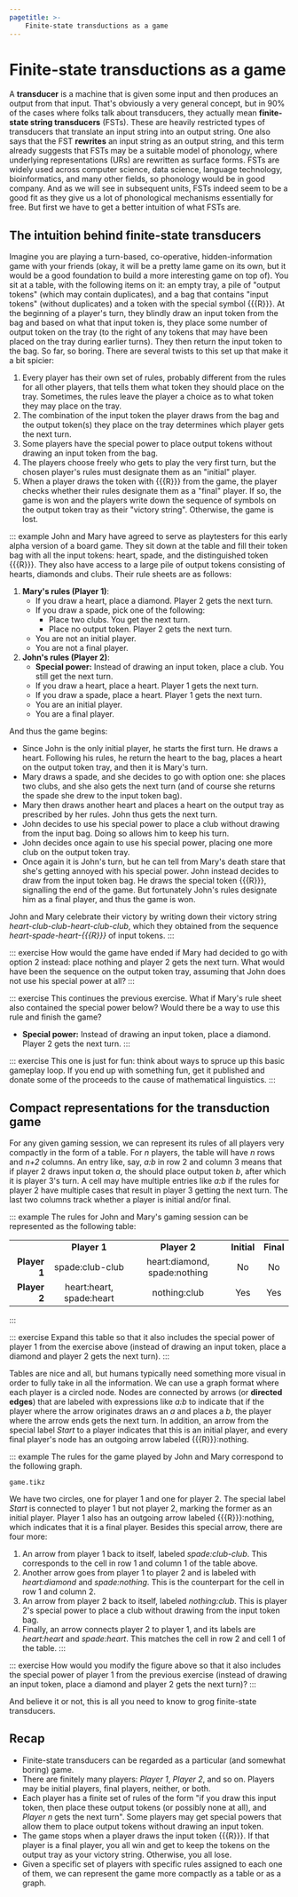 ```yaml
---
pagetitle: >-
    Finite-state transductions as a game
---
```


# Finite-state transductions as a game

A **transducer** is a machine that is given some input and then produces an output from that input.
That's obviously a very general concept, but in 90% of the cases where folks talk about transducers, they actually mean **finite-state string transducers** (FSTs).
These are heavily restricted types of transducers that translate an input string into an output string.
One also says that the FST **rewrites** an input string as an output string, and this term already suggests that FSTs may be a suitable model of phonology, where underlying representations (URs) are rewritten as surface forms.
FSTs are widely used across computer science, data science, language technology, bioinformatics, and many other fields, so phonology would be in good company.
And as we will see in subsequent units, FSTs indeed seem to be a good fit as they give us a lot of phonological mechanisms essentially for free.
But first we have to get a better intuition of what FSTs are.

## The intuition behind finite-state transducers

Imagine you are playing a turn-based, co-operative, hidden-information game with your friends (okay, it will be a pretty lame game on its own, but it would be a good foundation to build a more interesting game on top of).
You sit at a table, with the following items on it: an empty tray, a pile of "output tokens" (which may contain duplicates), and a bag that contains "input tokens" (without duplicates) and a token with the special symbol {{{R}}}.
At the beginning of a player's turn, they blindly draw an input token from the bag and based on what that input token is, they place some number of output token on the tray (to the right of any tokens that may have been placed on the tray during earlier turns).
They then return the input token to the bag.
So far, so boring.
There are several twists to this set up that make it a bit spicier:

1. Every player has their own set of rules, probably different from the rules for all other players, that tells them what token they should place on the tray.
   Sometimes, the rules leave the player a choice as to what token they may place on the tray.
1. The combination of the input token the player draws from the bag and the output token(s) they place on the tray determines which player gets the next turn.
1. Some players have the special power to place output tokens without drawing an input token from the bag.
1. The players choose freely who gets to play the very first turn, but the chosen player's rules must designate them as an "initial" player.
1. When a player draws the token with {{{R}}} from the game, the player checks whether their rules designate them as a "final" player.
   If so, the game is won and the players write down the sequence of symbols on the output token tray as their "victory string".
   Otherwise, the game is lost.

::: example
John and Mary have agreed to serve as playtesters for this early alpha version of a board game.
They sit down at the table and fill their token bag with all the input tokens: heart, spade, and the distinguished token {{{R}}}.
They also have access to a large pile of output tokens consisting of hearts, diamonds and clubs.
Their rule sheets are as follows:

1. **Mary's rules (Player 1)**:
    - If you draw a heart, place a diamond. Player 2 gets the next turn.
    - If you draw a spade, pick one of the following:
        - Place two clubs. You get the next turn.
        - Place no output token. Player 2 gets the next turn.
    - You are not an initial player.
    - You are not a final player.
1. **John's rules (Player 2)**:
    - **Special power:** Instead of drawing an input token, place a club. You still get the next turn.
    - If you draw a heart, place a heart. Player 1 gets the next turn.
    - If you draw a spade, place a heart. Player 1 gets the next turn.
    - You are an initial player.
    - You are a final player.

And thus the game begins:

- Since John is the only initial player, he starts the first turn.
  He draws a heart.
  Following his rules, he return the heart to the bag, places a heart on the output token tray, and then it is Mary's turn.
- Mary draws a spade, and she decides to go with option one: she places two clubs, and she also gets the next turn (and of course she returns the spade she drew to the input token bag).
- Mary then draws another heart and places a heart on the output tray as prescribed by her rules.
  John thus gets the next turn.
- John decides to use his special power to place a club without drawing from the input bag.
Doing so allows him to keep his turn.
- John decides once again to use his special power, placing one more club on the output token tray.
- Once again it is John's turn, but he can tell from Mary's death stare that she's getting annoyed with his special power.
  John instead decides to draw from the input token bag.
  He draws the special token {{{R}}}, signalling the end of the game.
  But fortunately John's rules designate him as a final player, and thus the game is won.

John and Mary celebrate their victory by writing down their victory string *heart-club-club-heart-club-club*, which they obtained from the sequence *heart-spade-heart-{{{R}}}* of input tokens.
:::

::: exercise
How would the game have ended if Mary had decided to go with option 2 instead: place nothing and player 2 gets the next turn.
What would have been the sequence on the output token tray, assuming that John does not use his special power at all?
:::

::: exercise
This continues the previous exercise.
What if Mary's rule sheet also contained the special power below?
Would there be a way to use this rule and finish the game?

- **Special power:** Instead of drawing an input token, place a diamond.
  Player 2 gets the next turn.
:::

::: exercise
This one is just for fun: think about ways to spruce up this basic gameplay loop.
If you end up with something fun, get it published and donate some of the proceeds to the cause of mathematical linguistics.
:::

## Compact representations for the transduction game

For any given gaming session, we can represent its rules of all players very compactly in the form of a table.
For *n* players, the table will have *n* rows and *n+2* columns. An entry like, say, *a:b* in row 2 and column 3 means that if player 2 draws input token *a*, the should place output token *b*, after which it is player 3's turn.
A cell may have multiple entries like *a:b* if the rules for player 2 have multiple cases that result in player 3 getting the next turn.
The last two columns track whether a player is initial and/or final.


::: example
The rules for John and Mary's gaming session can be represented as the following table:

|              |                                    |                              |             |           |
| --:          | :-:                                | :-:                          | :-:         | :-:       |
|              | **Player 1**                       | **Player 2**                 | **Initial** | **Final** |
| **Player 1** | spade:club-club                    | heart:diamond, spade:nothing | No          | No        |
| **Player 2** | heart:heart, spade:heart           | nothing:club                 | Yes         | Yes       |

:::

::: exercise
Expand this table so that it also includes the special power of player 1 from the exercise above (instead of drawing an input token, place a diamond and player 2 gets the next turn).
:::

Tables are nice and all, but humans typically need something more visual in order to fully take in all the information.
We can use a graph format where each player is a circled node.
Nodes are connected by arrows (or **directed edges**) that are labeled with expressions like *a:b* to indicate that if the player where the arrow originates draws an *a* and places a *b*, the player where the arrow ends gets the next turn.
In addition, an arrow from the special label *Start* to a player indicates that this is an initial player, and every final player's node has an outgoing arrow labeled {{{R}}}:nothing.

::: example
The rules for the game played by John and Mary correspond to the following graph.
 
~~~ {.include-tikz size=mid}
game.tikz
~~~

We have two circles, one for player 1 and one for player 2.
The special label *Start* is connected to player 1 but not player 2, marking the former as an initial player.
Player 1 also has an outgoing arrow labeled {{{R}}}:nothing, which indicates that it is a final player.
Besides this special arrow, there are four more:

1. An arrow from player 1 back to itself, labeled *spade:club-club*.
   This corresponds to the cell in row 1 and column 1 of the table above.
1. Another arrow goes from player 1 to player 2 and is labeled with *heart:diamond* and *spade:nothing*.
   This is the counterpart for the cell in row 1 and column 2.
1. An arrow from player 2 back to itself, labeled *nothing:club*.
   This is player 2's special power to place a club without drawing from the input token bag.
1. Finally, an arrow connects player 2 to player 1, and its labels are *heart:heart* and *spade:heart*.
   This matches the cell in row 2 and cell 1 of the table.
:::

::: exercise
How would you modify the figure above so that it also includes the special power of player 1 from the previous exercise (instead of drawing an input token, place a diamond and player 2 gets the next turn)?
:::

And believe it or not, this is all you need to know to grog finite-state transducers.

## Recap

- Finite-state transducers can be regarded as a particular (and somewhat boring) game.
- There are finitely many players: *Player 1*, *Player 2*, and so on.
  Players may be initial players, final players, neither, or both.
- Each player has a finite set of rules of the form "if you draw this input token, then place these output tokens (or possibly none at all), and *Player n* gets the next turn".
  Some players may get special powers that allow them to place output tokens without drawing an input token.
- The game stops when a player draws the input token {{{R}}}.
  If that player is a final player, you all win and get to keep the tokens on the output tray as your victory string.
  Otherwise, you all lose.
- Given a specific set of players with specific rules assigned to each one of them, we can represent the game more compactly as a table or as a graph.
